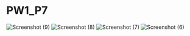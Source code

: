 # PW1_P7

![Screenshot (9)](https://github.com/xoraozgu017/PW1_P7/assets/145304971/b5cdb608-d2f0-48a8-b01b-633c1698bc13)
![Screenshot (8)](https://github.com/xoraozgu017/PW1_P7/assets/145304971/fdbf61be-27e7-44fd-bf53-422a088f8383)
![Screenshot (7)](https://github.com/xoraozgu017/PW1_P7/assets/145304971/bb22da70-9583-410d-919f-c769ce1afb53)
![Screenshot (6)](https://github.com/xoraozgu017/PW1_P7/assets/145304971/b8074aed-2c16-4024-bb4a-2f39cf871c4c)
